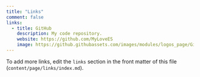 ```yaml
---
title: "Links"
comment: false
links:
  - title: GitHub
    description: My code repository.
    website: https://github.com/MyLoveES
    image: https://github.githubassets.com/images/modules/logos_page/GitHub-Mark.png
---
```


To add more links, edit the `links` section in the front matter of this file (`content/page/links/index.md`).
